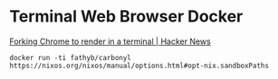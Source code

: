# Terminal Web Browser Docker

[Forking Chrome to render in a terminal | Hacker News](https://news.ycombinator.com/item?id=34547259)

```shell
docker run -ti fathyb/carbonyl https://nixos.org/nixos/manual/options.html#opt-nix.sandboxPaths
````

